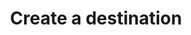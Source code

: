 ---
# -------------------------- #
#      ENDPOINT DETAILS      #
# -------------------------- #

product-type: "connect"
content-type: "api-endpoint"
endpoint: "destinations"
key: "create-a-destination"
version: "3"


# -------------------------- #
#       METHOD DETAILS       #
# -------------------------- #

title: "Create a destination"
method: "post"
short-url: |
  /v{{ endpoint.version }}{{ object.endpoint-url }}
full-url: |
  {{ api.base-url }}{{ endpoint.short-url | flatify }}
short: "{{ api.core-objects.destinations.create.short }}"
description: "{{ api.core-objects.destinations.create.description | flatify }}"


# -------------------------- #
#       METHOD ARGUMENTS     #
# -------------------------- #

arguments:
  - name: "type"
    required: true
    type: "string"
    description: "{{ connect.common.attributes.destination-type | flatify }}"

  - name: "connection"
    required: true
    type: "object"
    description: "A [Destination Form Properties object]({{ api.form-properties.destination-forms.section }}) corresponding to the value of `type`."


# -------------------------- #
#           RETURNS          #
# -------------------------- #

returns: |
  If successful, the API will return a status of `200 OK` and a [Destination object]({{ api.core-objects.destinations.object }}).


# ------------------------------ #
#   EXAMPLE REQUEST & RESPONSES  #
# ------------------------------ #

examples:
  - type: "Request"
    language: "json"
    subexamples:
      - type: "Create an Amazon S3 destination"
        code: |
          {% capture request-header %}
          curl -X {{ endpoint.method | upcase }} {{ endpoint.full-url | flatify | strip_newlines }} \
               -H "Authorization: Bearer <ACCESS_TOKEN>" \
               -H "Content-Type: application/json" \
               -d "{
          {% endcapture %}

          {{ request-header | flatify | lstrip | rstrip }}
                    "type":"s3",
                    "connection": {
                      "s3_bucket":"com-stitch-test-bucket",
                      "output_file_format":"csv",
                      "s3_key_format_string":"[integration_name]/[table_name]/[table_version]_[timestamp_loaded].csv",
                      "csv_delimiter":",",
                      "csv_force_quote":true
                      }
                   }"

      - type: "Create an Amazon Redshift destination"
        code: |
          {{ request-header | flatify | lstrip | rstrip }}
                    "type":"redshift",
                    "connection": {
                      "host":"<HOST>",
                      "port":5439,
                      "username":"<USERNAME>",
                      "database":"<DATABASE>",
                      "password":"<PASSWORD>",
                      "ssl":false
                      }
                   }"

      - type: "Create a PostgreSQL destination"
        code: |
          {{ request-header | flatify | lstrip | rstrip }}
                    "type":"postgres",
                    "connection": {
                      "host":"<HOST>",
                      "port":5432,
                      "username":"<USERNAME>",
                      "database":"<DATABASE>",
                      "password":"<PASSWORD>",
                      "ssl":false
                      }
                   }"

      - type: "Create a Snowflake destination"
        code: |
          {{ request-header | flatify | lstrip | rstrip }}
                    "type":"snowflake",
                    "connection": {
                      "host":"<HOST>",
                      "port":443,
                      "user":"<USERNAME>",
                      "warehouse":"<WAREHOUSE>",
                      "database":"<DATABASE>",
                      "password":"<PASSWORD>",
                      "role":"<OPTIONAL_ROLE>",
                      "ssl":false
                      }
                   }"

  - type: "Response"
    language: "json"
    subexamples:
      - type: "Amazon S3 destination response"
        description: |
          **Note**: There are additional steps to creating an Amazon S3 destination beyond submitting a successful request to this endpoint. Refer to the [Amazon S3 Destination Form Property documentation]({{ api.form-properties.destination-forms.section | append: "-amazon-s3-object" }}) for more info.
        code: |
          {% capture response-header %}
          HTTP/1.1 200 OK
          Content-Type: application/json;charset=ISO-8859-1

          {
            "id":"<DESTINATION_ID>",
            "type":"[DESTINATION-TYPE]",
            "created_at":"2018-02-06T15:36:36Z",
            "updated_at":"2018-02-06T15:36:36Z",
            "connection": {
          {% endcapture %}

          {% capture last-check-object %}
            "last_check":{
                "error":false,
                "started_at":"2018-02-06T16:15:19Z",
                "completed_at":"2018-02-06T16:16:21Z"
            }
          }
          {% endcapture %}

          {{ response-header | flatify | replace: "[DESTINATION-TYPE]","s3" | lstrip | rstrip }}
                "s3_bucket":"com-stitch-test-bucket",
                "output_file_format":"csv",
                "s3_key_format_string":"[integration_name]/[table_name]/[table_version]_[timestamp_loaded].csv",
                "csv_delimiter":",",
                "csv_force_quote":true,
                "sentinel_key":"stitch-challenge-file-af295ad1-7a4b-4881-89dc-c9be27de13a5"
            },
          {{ last-check-object | rstrip }}

      - type: "Amazon Redshift destination response"    
        code: |
          {{ response-header | flatify | replace: "[DESTINATION-TYPE]","redshift" | lstrip | rstrip }}
                "host":"<HOST>",
                "port":5439,
                "username":"<USERNAME>",
                "database":"<DATABASE>",
                "password":"<PASSWORD>",
                "ssl":false
            },
          {{ last-check-object | rstrip }}

      - type: "PostgreSQL destination response"    
        code: |
          {{ response-header | flatify | replace: "[DESTINATION-TYPE]","postgres" | lstrip | rstrip }}
                "host":"<HOST>",
                "port":5432,
                "username":"<USERNAME>",
                "database":"<DATABASE>",
                "password":"<PASSWORD>",
                "ssl":false
            },
          {{ last-check-object | rstrip }}

      - type: "Snowflake destination response"    
        code: |
          {{ response-header | flatify | replace: "[DESTINATION-TYPE]","snowflake" | lstrip | rstrip }}
                "host":"<HOST>",
                "port":443,
                "user":"<USERNAME>",
                "warehouse":"<WAREHOUSE>",
                "database":"<DATABASE>",
                "password":"<PASSWORD>",
                "role":"<OPTIONAL_ROLE>",
                "ssl":false
            },
          {{ last-check-object | rstrip }}

  - type: "Errors"
---